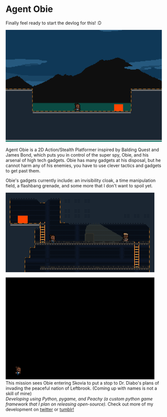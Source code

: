 # Agent Obie

Finally feel ready to start the devlog for this! :D

![The Pier](img/pier_background.gif)

Agent Obie is a 2D Action/Stealth Platformer inspired by Balding Quest and James Bond, which puts you in control of the super spy, Obie, and his arsenal of high tech gadgets. Obie has many gadgets at his disposal, but he cannot harm any of his enemies, you have to use clever tactics and gadgets to get past them.

Obie's gadgets currently include: an invisibility cloak, a time manipulation field, a flashbang grenade, and some more that I don't want to spoil yet.

![Invisibility gadget](img/gadget.gif)


![Dialogue](img/dialogue.gif)
This mission sees Obie entering Skovia to put a stop to Dr. Diabo's plans of invading the peaceful nation of Leftbrook. (Coming up with names is not a skill of mine)
<br>
_Developing  using Python, pygame, and Peachy (a custom python game framework that I plan on releasing open-source)._
Check out more of my development on [twitter](#) or [tumblr!](#)